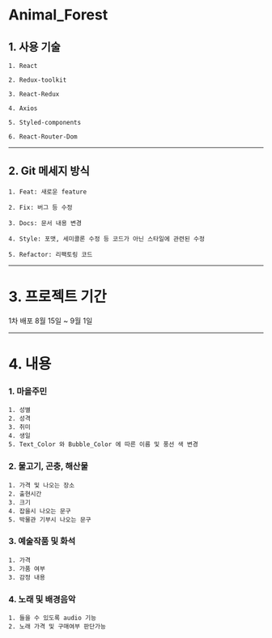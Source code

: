 # **Animal_Forest**

## **1. 사용 기술**

    1. React

    2. Redux-toolkit

    3. React-Redux

    4. Axios

    5. Styled-components

    6. React-Router-Dom

---

## **2. Git 메세지 방식**

    1. Feat: 새로운 feature

    2. Fix: 버그 등 수정

    3. Docs: 문서 내용 변경

    4. Style: 포맷, 세미콜론 수정 등 코드가 아닌 스타일에 관련된 수정

    5. Refactor: 리팩토링 코드

---

# **3. 프로젝트 기간**

1차 배포
8월 15일 ~ 9월 1일

---

# **4. 내용**

### **1. 마을주민**

    1. 성별
    2. 성격
    3. 취미
    4. 생일
    5. Text_Color 와 Bubble_Color 에 따른 이름 및 풍선 색 변경

### **2. 물고기, 곤충, 해산물**

    1. 가격 및 나오는 장소
    2. 출현시간
    3. 크기
    4. 잡을시 나오는 문구
    5. 박물관 기부시 나오는 문구

### **3. 예술작품 및 화석**

    1. 가격
    3. 가품 여부
    3. 감정 내용

### **4. 노래 및 배경음악**

    1. 들을 수 있도록 audio 기능
    2. 노래 가격 및 구매여부 판단가능
